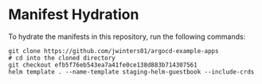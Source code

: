 # Manifest Hydration

To hydrate the manifests in this repository, run the following commands:

```shell
git clone https://github.com/jwinters01/argocd-example-apps
# cd into the cloned directory
git checkout efb5f76eb543ea7a41fe0ce138d883b714307561
helm template . --name-template staging-helm-guestbook --include-crds
```
